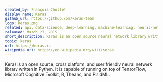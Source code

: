 ```yaml
---
created_by: François Chollet
display_name: Keras
github_url: https://github.com/keras-team
logo: keras.png
related: api, data-science, deep-learning, machine-learning, neural-network, python, tensorflow
released: March 27, 2015
short_description: Keras is an open source neural network library written in Python.
topic: keras
url: https://keras.io
wikipedia_url: https://en.wikipedia.org/wiki/Keras
---
```

Keras is an open source, cross platform, and user friendly neural network library written in Python. It is capable of running on top of TensorFlow, Microsoft Cognitive Toolkit, R, Theano, and PlaidML.